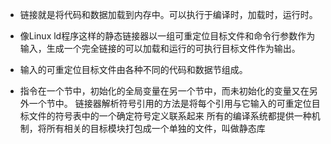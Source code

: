 - 链接就是将代码和数据加载到内存中。可以执行于编译时，加载时，运行时。

- 像Linux ld程序这样的静态链接器以一组可重定位目标文件和命令行参数作为输入，生成一个完全链接的可以加载和运行的可执行目标文件作为输出。

- 输入的可重定位目标文件由各种不同的代码和数据节组成。

- 指令在一个节中，初始化的全局变量在另一个节中，而未初始化的变量又在另外一个节中。
链接器解析符号引用的方法是将每个引用与它输入的可重定位目标文件的符号表中的一个确定符号定义联系起来
所有的编译系统都提供一种机制，将所有相关的目标模块打包成一个单独的文件，叫做静态库
